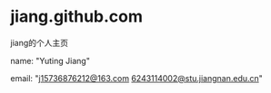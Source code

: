 # jiang.github.com
jiang的个人主页

name: "Yuting Jiang"

email: "j15736876212@163.com
 6243114002@stu.jiangnan.edu.cn"
